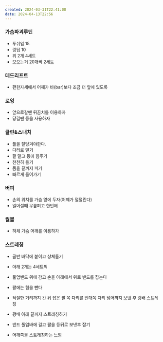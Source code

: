 ```yaml
---
created: 2024-03-31T22:41:00
date: 2024-04-13T22:56
---
```

### 가슴파괴루틴
- 푸쉬업 15
- 링딥 10
- 위 2개 4세트
- 모으는거 20개씩 2세트

### 데드리프트
- 편한자세에서 어깨가 바(bar)보다 조금 더 앞에 있도록
### 로잉
- 앞으로갈땐 뒤꿈치를 이용하자
- 당길땐 등을 사용하자
### 클린&스내치
- 풀을 잘당겨야한다.
- 다리로 밀기
- 팔 말고 등에 힘주기
- 천천히 들기
- 몸을 끝까지 피기
- 빠르게 들어가기
### 버피
- 손의 위치를 가슴 옆에 두자(어꺠가 덜털린다)
- 일어설때 무릎펴고 한번에
### 월볼
- 하체 가슴 어깨를 이용하자

### 스트레칭
- 골반 바닥에 붙이고 상체들기

- 아래 2개는 4세트씩
- 풀업밴드 위에 감고 손을 아래에서 위로 밴드를 잡는다
- 팔에는 힘을 뺀다
- 적절한 거리까지 간 뒤 잡은 팔 쪽 다리를 반대쪽 다리 넘어까지 보낸 후 광배 스트레칭
- 광배 아래 끝까지 스트레칭하기

- 밴드 풀업바에 걸고 팔을 등뒤로 보낸후 잡기
- 어깨쪽을 스트레칭하는 느낌